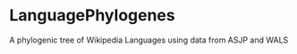 LanguagePhylogenes
==================

A phylogenic tree of Wikipedia Languages using data from ASJP and WALS
